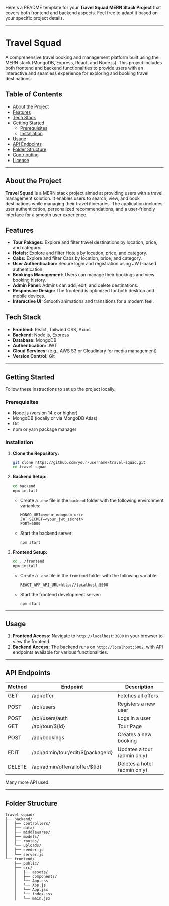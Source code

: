Here's a README template for your **Travel Squad MERN Stack Project** that covers both frontend and backend aspects. Feel free to adapt it based on your specific project details.

---

# Travel Squad

A comprehensive travel booking and management platform built using the MERN stack (MongoDB, Express, React, and Node.js). This project includes both frontend and backend functionalities to provide users with an interactive and seamless experience for exploring and booking travel destinations.

## Table of Contents

- [About the Project](#about-the-project)
- [Features](#features)
- [Tech Stack](#tech-stack)
- [Getting Started](#getting-started)
  - [Prerequisites](#prerequisites)
  - [Installation](#installation)
- [Usage](#usage)
- [API Endpoints](#api-endpoints)
- [Folder Structure](#folder-structure)
- [Contributing](#contributing)
- [License](#license)

---

## About the Project

**Travel Squad** is a MERN stack project aimed at providing users with a travel management solution. It enables users to search, view, and book destinations while managing their travel itineraries. The application includes user authentication, personalized recommendations, and a user-friendly interface for a smooth user experience.

## Features

- **Tour Pakages:** Explore and filter travel destinations by location, price, and category.
- **Hotels:** Explore and filter Hotels by location, price, and category.
- **Cabs:** Explore and filter Cabs by location, price, and category.
- **User Authentication:** Secure login and registration using JWT-based authentication.
- **Bookings Management:** Users can manage their bookings and view booking history.
- **Admin Panel:** Admins can add, edit, and delete destinations.
- **Responsive Design:** The frontend is optimized for both desktop and mobile devices.
- **Interactive UI:** Smooth animations and transitions for a modern feel.

## Tech Stack

- **Frontend:** React, Tailwind CSS, Axios
- **Backend:** Node.js, Express
- **Database:** MongoDB
- **Authentication:** JWT
- **Cloud Services:** (e.g., AWS S3 or Cloudinary for media management)
- **Version Control:** Git

---

## Getting Started

Follow these instructions to set up the project locally.

### Prerequisites

- Node.js (version 14.x or higher)
- MongoDB (locally or via MongoDB Atlas)
- Git
- npm or yarn package manager

### Installation

1. **Clone the Repository:**

   ```bash
   git clone https://github.com/your-username/travel-squad.git
   cd travel-squad
   ```

2. **Backend Setup:**

   ```bash
   cd backend
   npm install
   ```

   - Create a `.env` file in the `backend` folder with the following environment variables:

     ```env
     MONGO_URI=<your_mongodb_uri>
     JWT_SECRET=<your_jwt_secret>
     PORT=5000
     ```

   - Start the backend server:

     ```bash
     npm start
     ```

3. **Frontend Setup:**

   ```bash
   cd ../frontend
   npm install
   ```

   - Create a `.env` file in the `frontend` folder with the following variable:

     ```env
     REACT_APP_API_URL=http://localhost:5000
     ```

   - Start the frontend development server:

     ```bash
     npm start
     ```

---

## Usage

1. **Frontend Access:** Navigate to `http://localhost:3000` in your browser to view the frontend.
2. **Backend Access:** The backend runs on `http://localhost:5002`, with API endpoints available for various functionalities.

---

## API Endpoints

| Method | Endpoint                              | Description                        |
|--------|---------------------------------------|------------------------------------|
| GET    | /api/offer                            | Fetches all offers                 |
| POST   | /api/users                            | Registers a new user               |
| POST   | /api/users/auth                       | Logs in a user                     |
| GET    | /api/tour/${id}                       | Tour Page                          |
| POST   | /api/bookings                         | Creates a new booking              |
| EDIT   | /api/admin/tour/edit/${packageId}     | Updates a tour (admin only)        |
| DELETE | /api/admin/offer/alloffer/${id}       | Deletes a hotel (admin only)       |

Many more API used.

---

## Folder Structure

```plaintext
travel-squad/
├── backend/
│   ├── controllers/
│   ├── data/
│   ├── middlewares/
│   ├── models/
│   ├── routes/
│   └── uploads/
│   ├── seeder.js
│   └── server.js
└── frontend/
    ├── public/
    ├── src/
    │   ├── assets/
    │   ├── components/
    │   └── App.css
    │   └── App.js
    │   └── App.jsx
    │   └── index.jsx
    │   └── main.jsx
```
